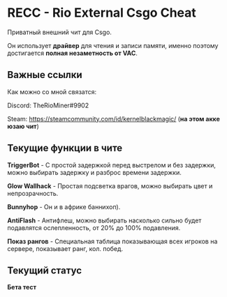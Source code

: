 # RECC - Rio External Csgo Cheat

Приватный внешний чит для Csgo.

Он использует __драйвер__ для чтения и записи памяти, именно поэтому достигается __полная незаметность от VAC__.


## Важные ссылки
Как можно со мной связатся:

Discord: TheRioMiner#9902

Steam: https://steamcommunity.com/id/kernelblackmagic/  (__на этом акке юзаю чит__)


## Текущие функции в чите
__TriggerBot__ - С простой задержкой перед выстрелом и без задержки, можно выбирать задержку и разброс времени задержки.

__Glow Wallhack__ - Простая подсветка врагов, можно выбирать цвет и непрозрачность.

__Bunnyhop__ - Он и в африке баннихоп).

__AntiFlash__ - Антифлеш, можно выбирать насколько сильно будет подавлятся ослепленность, от 20% до 100% подавления.

__Показ рангов__ - Специальная таблица показывающая всех игроков на сервере, показывает ранг, кол. побед.


## Текущий статус
__Бета тест__

